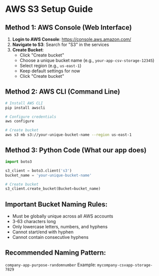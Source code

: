 # AWS S3 Setup Guide

## Method 1: AWS Console (Web Interface)

1. **Login to AWS Console**: https://console.aws.amazon.com/
2. **Navigate to S3**: Search for "S3" in the services
3. **Create Bucket**:
   - Click "Create bucket"
   - Choose a unique bucket name (e.g., `your-app-csv-storage-12345`)
   - Select region (e.g., `us-east-1`)
   - Keep default settings for now
   - Click "Create bucket"

## Method 2: AWS CLI (Command Line)

```bash
# Install AWS CLI
pip install awscli

# Configure credentials
aws configure

# Create bucket
aws s3 mb s3://your-unique-bucket-name --region us-east-1
```

## Method 3: Python Code (What our app does)

```python
import boto3

s3_client = boto3.client('s3')
bucket_name = 'your-unique-bucket-name'

# Create bucket
s3_client.create_bucket(Bucket=bucket_name)
```

## Important Bucket Naming Rules:
- Must be globally unique across all AWS accounts
- 3-63 characters long
- Only lowercase letters, numbers, and hyphens
- Cannot start/end with hyphen
- Cannot contain consecutive hyphens

## Recommended Naming Pattern:
`company-app-purpose-randomnumber`
Example: `mycompany-csvapp-storage-7829`